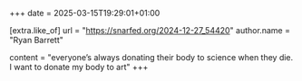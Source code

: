 +++
date = 2025-03-15T19:29:01+01:00

[extra.like_of]
url = "https://snarfed.org/2024-12-27_54420"
author.name = "Ryan Barrett"

content = "everyone’s always donating their body to science when they die. I want to donate my body to art"
+++
